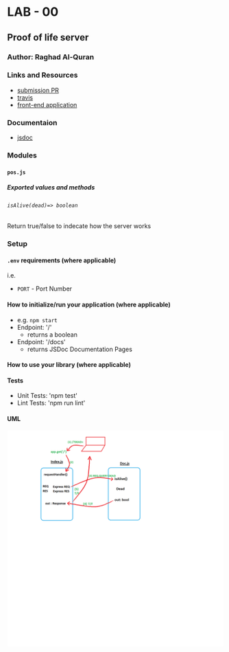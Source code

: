 # LAB - 00

## Proof of life server

### Author: Raghad Al-Quran

### Links and Resources

- [submission PR](https://github.com/401-advanced-javascript-raghad/lab-00/pull/1)
- [travis](https://travis-ci.com/github/401-advanced-javascript-raghad/lab-00) 
- [front-end application](https://raghad-lab-00.herokuapp.com/)

### Documentaion

- [jsdoc](https://raghad-lab-00.herokuapp.com/docs/) 

### Modules
#### `pos.js`

##### Exported values and methods
###### `isAlive(dead)=> boolean`
Return true/false to indecate how the server works

### Setup

#### `.env` requirements (where applicable)


i.e.

- `PORT` - Port Number

#### How to initialize/run your application (where applicable)

- e.g. `npm start`
- Endpoint: '/'
   - returns a boolean
- Endpoint: '/docs'
   - returns JSDoc Documentation Pages


#### How to use your library (where applicable)

#### Tests

- Unit Tests: 'npm test'
- Lint Tests: 'npm run lint'

#### UML

![UML Diagram](img/uml.png)